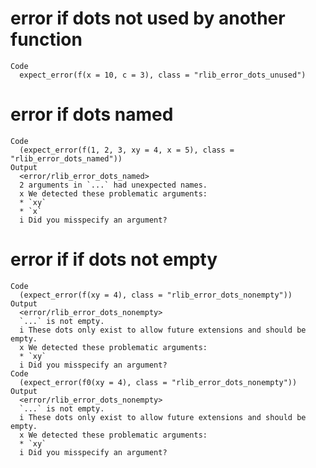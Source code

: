 # error if dots not used by another function

    Code
      expect_error(f(x = 10, c = 3), class = "rlib_error_dots_unused")

# error if dots named

    Code
      (expect_error(f(1, 2, 3, xy = 4, x = 5), class = "rlib_error_dots_named"))
    Output
      <error/rlib_error_dots_named>
      2 arguments in `...` had unexpected names.
      x We detected these problematic arguments:
      * `xy`
      * `x`
      i Did you misspecify an argument?

# error if if dots not empty

    Code
      (expect_error(f(xy = 4), class = "rlib_error_dots_nonempty"))
    Output
      <error/rlib_error_dots_nonempty>
      `...` is not empty.
      i These dots only exist to allow future extensions and should be empty.
      x We detected these problematic arguments:
      * `xy`
      i Did you misspecify an argument?
    Code
      (expect_error(f0(xy = 4), class = "rlib_error_dots_nonempty"))
    Output
      <error/rlib_error_dots_nonempty>
      `...` is not empty.
      i These dots only exist to allow future extensions and should be empty.
      x We detected these problematic arguments:
      * `xy`
      i Did you misspecify an argument?

